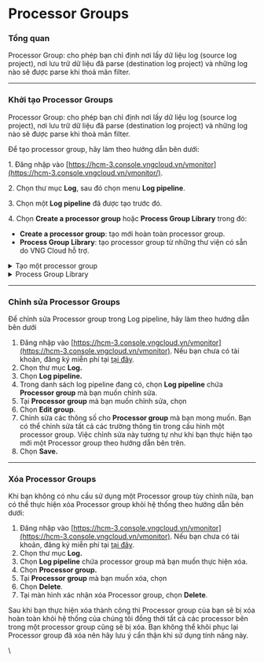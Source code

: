 # Processor Groups

### Tổng quan

Processor Group: cho phép bạn chỉ định nơi lấy dữ liệu log (source log project), nơi lưu trữ dữ liệu đã parse (destination log project) và những log nào sẽ được parse khi thoả mãn filter. 

***

### Khởi tạo Processor Groups

Processor Group: cho phép bạn chỉ định nơi lấy dữ liệu log (source log project), nơi lưu trữ dữ liệu đã parse (destination log project) và những log nào sẽ được parse khi thoả mãn filter. 

Để tạo processor group, hãy làm theo hướng dẫn bên dưới:

1\. Đăng nhập vào [https://hcm-3.console.vngcloud.vn/vmonitor](https://hcm-3.console.vngcloud.vn/vmonitor/).

2\. Chọn thư mục **Log**, sau đó chọn menu **Log pipeline**.

3\. Chọn một **Log pipeline** đã được tạo trước đó.

4\. Chọn **Create a processor group** hoặc **Process Group Library** trong đó: 

* **Create a processor group**: tạo mới hoàn toàn processor group.
* **Process Group Library**: tạo processor group từ những thư viện có sẵn do VNG Cloud hỗ trợ.

<details>

<summary>Tạo một processor group</summary>

1. Nhập tên processor **Group name**. Tên Group name phải tuân thủ theo quy định của chúng tôi, chi tiết xem tại [Phạm vi giới hạn Log pipeline](https://docs.vngcloud.vn/pages/viewpage.action?pageId=49650030).
2. Nhập **Description** cho processor group này.
3. Chọn **Source** và **Destination log project** mà bạn muốn thực hiện pipeline trong danh sách các log project đang tồn tại trên account của bạn. ****Source log project và Destination log project không thể là cùng một log project mà bắt buộc bạn phải chọn chúng là những log project khác biệt. Nếu Destination log project đã có dữ liệu thì việc tạo luồng pipeline cho project này có thể gây mất đồng bộ dữ liệu.****
4. Nhập điều kiện **Filter** cho log nếu có. Bạn có thể nhập điều kiện lọc cho log bằng một trong 2 cách: **Suggestion mode** hoặc **Editor mode**. Cách sử dụng 2 phương thức này và chuyển đổi qua lại giữa 2 phương thức đã được chúng tôi mô tả ở các tính năng [Search logs](https://docs-admin.vngcloud.vn/display/VPV/Search+logs).
5. Chọn **Create.**

![](https://docs-admin.vngcloud.vn/download/attachments/49650043/image2023-7-31\_14-9-40.png?version=1\&modificationDate=1690787381000\&api=v2)

</details>

<details>

<summary>Process Group Library</summary>

Hiện tại VNG Cloud hỗ trợ thư viện cho 2 ứng dụng phổ biến là **Apache, Nginx**. Khi bạn chọn **Process Group Library**, tiếp tục thực hiện các bước dưới đây để hoàn thành tạo processor group

1. Chọn <img src="https://docs-admin.vngcloud.vn/download/thumbnails/49650043/image2023-3-27_9-48-38.png?version=1&#x26;modificationDate=1679885318000&#x26;api=v2" alt="" data-size="line">(**Duplicate this group)** để tạo Processor Group từ Library này.

<img src="https://docs-admin.vngcloud.vn/download/attachments/49650043/image2023-8-2_15-6-24.png?version=1&#x26;modificationDate=1690963585000&#x26;api=v2" alt="" data-size="original">

2. Nhập các thông tin bao gồm: 

* **Group name**: nhập tên processor group. Tên group phải tuân thủ theo quy định của chúng tôi, chi tiết xem tại [Phạm vi giới hạn Log pipeline](https://docs.vngcloud.vn/pages/viewpage.action?pageId=49650030).
* **Description**: nhập mô tả processor group này
* Chọn **Source** và **Destination log project** mà bạn muốn thực hiện pipeline trong danh sách các log project đang tồn tại trên account của bạn. ****Source log project và Destination log project không thể là cùng một log project mà bắt buộc bạn phải chọn chúng là những log project khác biệt. Nếu Destination log project đã có dữ liệu thì việc tạo luồng pipeline cho project này có thể gây mất đồng bộ dữ liệu.****
* Nhập điều kiện **Filter** cho log nếu có. Bạn có thể nhập điều kiện lọc cho log bằng một trong 2 cách: **Suggestion mode** hoặc **Editor mode**. Cách sử dụng 2 phương thức này và chuyển đổi qua lại giữa 2 phương thức đã được chúng tôi mô tả ở các tính năng [Search logs](https://docs-admin.vngcloud.vn/display/VPV/Search+logs).

3. Chọn **Duplicate**.

![](https://docs-admin.vngcloud.vn/download/attachments/49650043/image2023-8-2\_15-2-28.png?version=1\&modificationDate=1690963350000\&api=v2)

Sau khi bạn sao chép thành công:

* Đối với thư viện **Apache**, hệ thống sẽ tự tạo một **3 Processor** loại: **Grok Parser, GeoIP Parse, User-Agent Parser**. Nếu các cấu hình parser này chưa như bạn mong muốn, bạn có thể chỉnh sửa các **Processor** này theo hướng dẫn tại [Processor](https://docs-admin.vngcloud.vn/display/VPV/Processor).
* Đối với thư viện **Nginx**, hệ thống sẽ tự tạo một **4 Processor** loại: **Grok Parser, Field Remapper Parser, GeoIP Parse, Date Parser**. Nếu các cấu hình parser này chưa như bạn mong muốn, bạn có thể chỉnh sửa các **Processor** này theo hướng dẫn tại [Processor](https://docs-admin.vngcloud.vn/display/VPV/Processor).

<img src="https://docs-admin.vngcloud.vn/download/attachments/49650043/image2023-8-2_15-8-35.png?version=1&#x26;modificationDate=1690963717000&#x26;api=v2" alt="" data-size="original">

![](https://docs-admin.vngcloud.vn/download/attachments/49650043/image2023-8-2\_15-9-10.png?version=1\&modificationDate=1690963751000\&api=v2)

</details>

***

### Chỉnh sửa Processor Groups

Để chỉnh sửa Processor group trong Log pipeline, hãy làm theo hướng dẫn bên dưới

1. Đăng nhập vào [https://hcm-3.console.vngcloud.vn/vmonitor](https://hcm-3.console.vngcloud.vn/vmonitor). Nếu bạn chưa có tài khoản, đăng ký miễn phí tại [tại đây](https://register.vngcloud.vn/signup).
2. Chọn thư mục **Log.**
3. Chọn **Log pipeline.**
4. Trong danh sách log pipeline đang có, chọn **Log pipeline** chứa **Processor group** mà bạn muốn chỉnh sửa.
5. Tại **Processor group** mà bạn muốn chỉnh sửa, chọn <img src="../../../../.gitbook/assets/image (319).png" alt="" data-size="line">
6. Chọn **Edit group**.
7. Chỉnh sửa các thông số cho **Processor group** mà bạn mong muốn. Bạn có thể chỉnh sửa tất cả các trường thông tin trong cấu hình một processor group. Việc chỉnh sửa này tương tự như khi bạn thực hiện tạo mới một Processor group theo hướng dẫn bên trên.
8. Chọn **Save.**

***

### Xóa Processor Groups

Khi bạn không có nhu cầu sử dụng một Processor group tùy chỉnh nữa, bạn có thể thực hiện xóa Processor group khỏi hệ thống theo hướng dẫn bên dưới: 

1. Đăng nhập vào [https://hcm-3.console.vngcloud.vn/vmonitor](https://hcm-3.console.vngcloud.vn/vmonitor). Nếu bạn chưa có tài khoản, đăng ký miễn phí tại [tại đây](https://register.vngcloud.vn/signup).
2. Chọn thư mục **Log.**
3. Chọn **Log pipeline** chứa processor group mà bạn muốn thực hiện xóa.
4. Chọn **Processor group.**
5. Tại **Processor group** mà bạn muốn xóa, chọn <img src="../../../../.gitbook/assets/image (318).png" alt="" data-size="line">
6. Chọn **Delete**.
7. Tại màn hình xác nhận xóa Processor group, chọn **Delete**.

Sau khi bạn thực hiện xóa thành công thì Processor group của bạn sẽ bị xóa hoàn toàn khỏi hệ thống của chúng tôi đồng thời tất cả các processor bên trong một processor group cũng sẽ bị xóa. Bạn không thể khôi phục lại Processor group đã xóa nên hãy lưu ý cẩn thận khi sử dụng tính năng này. 

\
